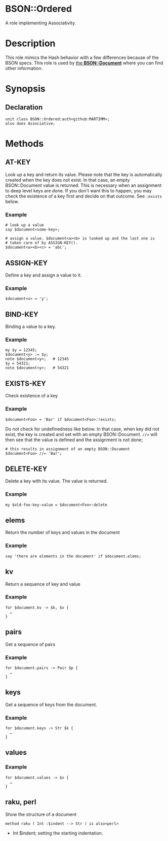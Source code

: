 BSON::Ordered
=============

A role implementing Associativity.

Description
===========

This role mimics the Hash behavior with a few differences because of the BSON specs. This role is used by [the **BSON::Document**](Document.html) where you can find other information.

Synopsis
========

Declaration
-----------

    unit class BSON::Ordered:auth<github:MARTIMM>;
    also does Associative;

Methods
=======

AT-KEY
------

Look up a key and return its value. Please note that the key is automatically created when the key does not exist. In that case, an empty BSON::Document value is returned. This is necessary when an assignment to deep level keys are done. If you don't want this to happen, you may check the existence of a key first and decide on that outcome. See `:exists` below.

### Example

    # look up a value
    say $document<some-key>;

    # assign a value. $document<a><b> is looked up and the last one is
    # taken care of by ASSIGN-KEY().
    $document<a><b><c> = 'abc';

ASSIGN-KEY
----------

Define a key and assign a value to it.

### Example

    $document<x> = 'y';

BIND-KEY
--------

Binding a value to a key.

### Example

    my $y = 12345;
    $document<y> := $y;
    note $document<y>;   # 12345
    $y = 54321;
    note $document<y>;   # 54321

EXISTS-KEY
----------

Check existence of a key

### Example

    $document<Foo> = 'Bar' if $document<Foo>:!exists;

Do not check for undefinedness like below. In that case, when key did not exist, the key is created and set with an empty BSON::Document. `//=` will then see that the value is defined and the assignment is not done;

    # this results in assignment of an empty BSON::Document
    $document<Foo> //= 'Bar';

DELETE-KEY
----------

Delete a key with its value. The value is returned.

### Example

    my $old-foo-key-value = $document<Foo>:delete

elems
-----

Return the number of keys and values in the document

### Example

    say 'there are elements in the document' if $document.elems;

kv
--

Return a sequence of key and value

### Example

    for $document.kv -> $k, $v {
      …
    }

pairs
-----

Get a sequence of pairs

### Example

    for $document.pairs -> Pair $p {
      …
    }

keys
----

Get a sequence of keys from the document.

### Example

    for $document.keys -> Str $k {
      …
    }

values
------

### Example

    for $document.values -> $v {
      …
    }

raku, perl
----------

Show the structure of a document

    method raku ( Int :$indent --> Str ) is also<perl>

  * Int $indent; setting the starting indentation.

